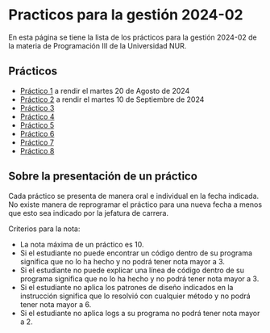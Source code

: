 # Practicos para la gestión 2024-02

En esta página se tiene la lista de los prácticos 
para la gestión 2024-02 de la materia de Programación III
de la Universidad NUR.

## Prácticos
* [Práctico 1](tp1/README.md) a rendir el martes 20 de Agosto de 2024
* [Práctico 2](tp2/README.md) a rendir el martes 10 de Septiembre de 2024
* [Práctico 3](tp3/README.md) 
* [Práctico 4](tp4/README.md) 
* [Práctico 5](tp5/README.md) 
* [Práctico 6](tp6/README.md) 
* [Práctico 7](tp7/README.md) 
* [Práctico 8](tp8/README.md) 

## Sobre la presentación de un práctico

Cada práctico se presenta de manera oral e individual en la fecha indicada.
No existe manera de reprogramar el práctico para una nueva fecha a menos
que esto sea indicado por la jefatura de carrera.

Criterios para la nota:
* La nota máxima de un práctico es 10.
* Si el estudiante no puede encontrar un código dentro de su programa significa que no lo ha hecho y no podrá tener nota mayor a 3.
* Si el estudiante no puede explicar una línea de código dentro de su programa significa que no lo ha hecho y no podrá tener nota mayor a 3.
* Si el estudiante no aplica los patrones de diseño indicados en la instrucción significa que lo resolvió con cualquier método y no podrá tener nota mayor a 6.
* Si el estudiante no aplica logs a su programa no podrá tener nota mayor a 2.
